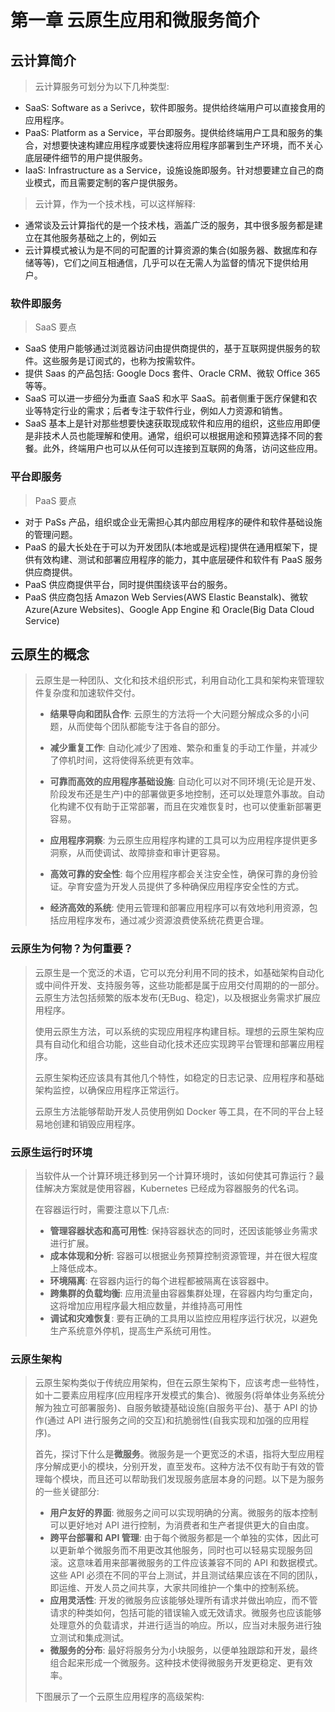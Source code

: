 # 第一章 云原生应用和微服务简介

## 云计算简介

> 云计算服务可划分为以下几种类型:

* SaaS: Software as a Serivce，软件即服务。提供给终端用户可以直接食用的应用程序。
* PaaS: Platform as a Service，平台即服务。提供给终端用户工具和服务的集合，对想要快速构建应用程序或要快速将应用程序部署到生产环境，而不关心底层硬件细节的用户提供服务。
* IaaS: Infrastructure as a Service，设施设施即服务。针对想要建立自己的商业模式，而且需要定制的客户提供服务。

> 云计算，作为一个技术栈，可以这样解释:

* 通常谈及云计算指代的是一个技术栈，涵盖广泛的服务，其中很多服务都是建立在其他服务基础之上的，例如云
* 云计算模式被认为是不同的可配置的计算资源的集合\(如服务器、数据库和存储等等\)，它们之间互相通信，几乎可以在无需人为监督的情况下提供给用户。

### 软件即服务

> SaaS 要点

* SaaS 使用户能够通过浏览器访问由提供商提供的，基于互联网提供服务的软件。这些服务是订阅式的，也称为按需软件。
* 提供 Saas 的产品包括: Google Docs 套件、Oracle CRM、微软 Office 365 等等。
* SaaS 可以进一步细分为垂直 SaaS 和水平 SaaS。前者侧重于医疗保健和农业等特定行业的需求；后者专注于软件行业，例如人力资源和销售。
* SaaS 基本上是针对那些想要快速获取现成软件和应用的组织，这些应用即便是非技术人员也能理解和使用。通常，组织可以根据用途和预算选择不同的套餐。此外，终端用户也可以从任何可以连接到互联网的角落，访问这些应用。

### 平台即服务

> PaaS 要点

* 对于 PaSs 产品，组织或企业无需担心其内部应用程序的硬件和软件基础设施的管理问题。
* PaaS 的最大长处在于可以为开发团队\(本地或是远程\)提供在通用框架下，提供有效构建、测试和部署应用程序的能力，其中底层硬件和软件有 PaaS 服务供应商提供。
* PaaS 供应商提供平台，同时提供围绕该平台的服务。
* PaaS 供应商包括 Amazon Web Servies\(AWS Elastic Beanstalk\)、微软 Azure\(Azure Websites\)、Google App Engine 和 Oracle\(Big Data Cloud Service\)

## 云原生的概念

> 云原生是一种团队、文化和技术组织形式，利用自动化工具和架构来管理软件复杂度和加速软件交付。
>
> * **结果导向和团队合作**: 云原生的方法将一个大问题分解成众多的小问题，从而使每个团队都能专注于各自的部分。
>
> * **减少重复工作**: 自动化减少了困难、繁杂和重复的手动工作量，并减少了停机时间，这将使得系统更有效率。
>
> * **可靠而高效的应用程序基础设施**: 自动化可以对不同环境\(无论是开发、阶段发布还是生产\)中的部署做更多地控制，还可以处理意外事故。自动化构建不仅有助于正常部署，而且在灾难恢复时，也可以使重新部署更容易。
>
> * **应用程序洞察**: 为云原生应用程序构建的工具可以为应用程序提供更多洞察，从而使调试、故障排查和审计更容易。
>
> * **高效可靠的安全性**: 每个应用程序都会关注安全性，确保可靠的身份验证。孕育安盛为开发人员提供了多种确保应用程序安全性的方式。
>
> * **经济高效的系统**: 使用云管理和部署应用程序可以有效地利用资源，包括应用程序发布，通过减少资源浪费使系统花费更合理。

### 云原生为何物？为何重要？

> 云原生是一个宽泛的术语，它可以充分利用不同的技术，如基础架构自动化或中间件开发、支持服务等，这些功能都是属于应用交付周期的的一部分。云原生方法包括频繁的版本发布\(无Bug、稳定\)，以及根据业务需求扩展应用程序。
>
> 使用云原生方法，可以系统的实现应用程序构建目标。理想的云原生架构应具有自动化和组合功能，这些自动化技术还应实现跨平台管理和部署应用程序。
>
> 云原生架构还应该具有其他几个特性，如稳定的日志记录、应用程序和基础架构监控，以确保应用程序正常运行。
>
> 云原生方法能够帮助开发人员使用例如 Docker 等工具，在不同的平台上轻易地创建和销毁应用程序。

### 云原生运行时环境

> 当软件从一个计算环境迁移到另一个计算环境时，该如何使其可靠运行？最佳解决方案就是使用容器，Kubernetes 已经成为容器服务的代名词。
>
> 在容器运行时，需要注意以下几点:
>
> * **管理容器状态和高可用性**: 保持容器状态的同时，还因该能够业务需求进行扩展。
> * **成本体现和分析**: 容器可以根据业务预算控制资源管理，并在很大程度上降低成本。
> * **环境隔离**: 在容器内运行的每个进程都被隔离在该容器中。
> * **跨集群的负载均衡**: 应用流量由容器集群处理，在容器内均匀重定向，这将增加应用程序最大相应数量，并维持高可用性
> * **调试和灾难恢复**: 要有正确的工具用以监控应用程序运行状况，以避免生产系统意外停机，提高生产系统可用性。

### 云原生架构

> 云原生架构类似于传统应用架构，但在云原生架构下，应该考虑一些特性，如十二要素应用程序\(应用程序开发模式的集合\)、微服务\(将单体业务系统分解为独立可部署服务\)、自服务敏捷基础设施\(自服务平台\)、基于 API 的协作\(通过 API 进行服务之间的交互\)和抗脆弱性\(自我实现和加强的应用程序\)。
>
> 首先，探讨下什么是**微服务**。微服务是一个更宽泛的术语，指将大型应用程序分解成更小的模块，分别开发，直至发布。这种方法不仅有助于有效的管理每个模块，而且还可以帮助我们发现服务底层本身的问题。以下是为服务的一些关键部分:
>
> * **用户友好的界面**: 微服务之间可以实现明确的分离。微服务的版本控制可以更好地对 API 进行控制，为消费者和生产者提供更大的自由度。
> * **跨平台部署和 API 管理**: 由于每个微服务都是一个单独的实体，因此可以更新单个微服务而不用更改其他服务，同时也可以轻易实现服务回滚。这意味着用来部署微服务的工件应该兼容不同的 API 和数据模式。这些 API 必须在不同的平台上测试，并且测试结果应该在不同的团队，即运维、开发人员之间共享，大家共同维护一个集中的控制系统。
> * **应用灵活性**: 开发的微服务应该能够处理所有请求并做出响应，而不管请求的种类如何，包括可能的错误输入或无效请求。微服务也应该能够处理意外的负载请求，并进行适当的响应。所以，应当对未服务进行独立测试和集成测试。
> * **微服务的分布**: 最好将服务分为小块服务，以便单独跟踪和开发，最终组合起来形成一个微服务。这种技术使得微服务开发更稳定、更有效率。
>
> 下图展示了一个云原生应用程序的高级架构:




